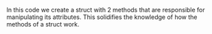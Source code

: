 In this code we create a struct with 2 methods that are responsible for manipulating its attributes. This solidifies the knowledge of how the methods of a struct work.